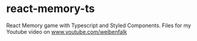 # react-memory-ts
React Memory game with Typescript and Styled Components. Files for my Youtube video on www.youtube.com/weibenfalk
